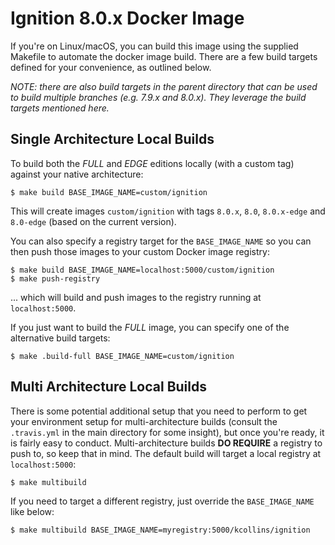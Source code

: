 # Ignition 8.0.x Docker Image

If you're on Linux/macOS, you can build this image using the supplied Makefile to automate the docker image build.  There are a few build targets defined for your convenience, as outlined below.  

_NOTE: there are also build targets in the parent directory that can be used to build multiple branches (e.g. 7.9.x and 8.0.x).  They leverage the build targets mentioned here._

## Single Architecture Local Builds

To build both the _FULL_ and _EDGE_ editions locally (with a custom tag) against your native architecture:

    $ make build BASE_IMAGE_NAME=custom/ignition

This will create images `custom/ignition` with tags `8.0.x`, `8.0`, `8.0.x-edge` and `8.0-edge` (based on the current version).

You can also specify a registry target for the `BASE_IMAGE_NAME` so you can then push those images to your custom Docker image registry:

    $ make build BASE_IMAGE_NAME=localhost:5000/custom/ignition
    $ make push-registry

... which will build and push images to the registry running at `localhost:5000`.

If you just want to build the _FULL_ image, you can specify one of the alternative build targets:

    $ make .build-full BASE_IMAGE_NAME=custom/ignition

## Multi Architecture Local Builds

There is some potential additional setup that you need to perform to get your environment setup for multi-architecture builds (consult the `.travis.yml` in the main directory for some insight), but once you're ready, it is fairly easy to conduct.  Multi-architecture builds **DO REQUIRE** a registry to push to, so keep that in mind.  The default build will target a local registry at `localhost:5000`:

    $ make multibuild

If you need to target a different registry, just override the `BASE_IMAGE_NAME` like below:

    $ make multibuild BASE_IMAGE_NAME=myregistry:5000/kcollins/ignition
